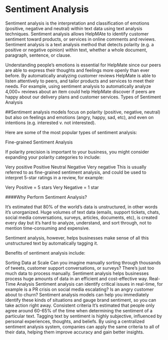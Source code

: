 # Sentiment Analysis
Sentiment analysis is the interpretation and classification of emotions (positive, negative and neutral) within text data using text analysis techniques. Sentiment analysis allows HelpMAte to identify customer sentiment toward products, or services in online comments and reviews.
Sentiment analysis is a text analysis method that detects polarity (e.g. a positive or negative opinion) within text, whether a whole document, paragraph, sentence, or clause.

Understanding people’s emotions is essential for HelpMate since our peers are able to express their thoughts and feelings more openly than ever before. By automatically analyzing customer reviews HelpMate is able to listen attentively to peers, and tailor products and services to meet their needs.
For example, using sentiment analysis to automatically analyze 4,000+ reviews about an item could help HelpMate discover if peers are happy about our delivery plans and customer services.
Types of Sentiment Analysis

##Sentiment analysis models focus on polarity (positive, negative, neutral) but also on feelings and emotions (angry, happy, sad, etc), and even on intentions (e.g. interested v. not interested).

Here are some of the most popular types of sentiment analysis:

Fine-grained Sentiment Analysis

If polarity precision is important to your business, you might consider expanding your polarity categories to include:

Very positive
Positive
Neutral
Negative
Very negative
This is usually referred to as fine-grained sentiment analysis, and could be used to interpret 5-star ratings in a review, for example:

Very Positive = 5 stars
Very Negative = 1 star

####Why Perform Sentiment Analysis?

It’s estimated that 80% of the world’s data is unstructured, in other words it’s unorganized. Huge volumes of text data (emails, support tickets, chats, social media conversations, surveys, articles, documents, etc), is created every day but it’s hard to analyze, understand, and sort through, not to mention time-consuming and expensive.

Sentiment analysis, however, helps businesses make sense of all this unstructured text by automatically tagging it.

Benefits of sentiment analysis include:

Sorting Data at Scale Can you imagine manually sorting through thousands of tweets, customer support conversations, or surveys? There’s just too much data to process manually. Sentiment analysis helps businesses process huge amounts of data in an efficient and cost-effective way.
Real-Time Analysis Sentiment analysis can identify critical issues in real-time, for example is a PR crisis on social media escalating? Is an angry customer about to churn? Sentiment analysis models can help you immediately identify these kinds of situations and gauge brand sentiment, so you can take action right away.
Consistent criteria It’s estimated that people only agree around 60-65% of the time when determining the sentiment of a particular text. Tagging text by sentiment is highly subjective, influenced by personal experiences, thoughts, and beliefs. By using a centralized sentiment analysis system, companies can apply the same criteria to all of their data, helping them improve accuracy and gain better insights.
